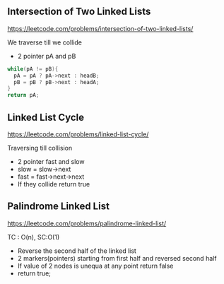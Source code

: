 ## Intersection of Two Linked Lists
https://leetcode.com/problems/intersection-of-two-linked-lists/

We traverse till we collide
* 2 pointer pA and pB
```cpp
while(pA != pB){
  pA = pA ? pA->next : headB;
  pB = pB ? pB->next : headA;
}
return pA;
```

## Linked List Cycle
https://leetcode.com/problems/linked-list-cycle/

Traversing till collision
* 2 pointer fast and slow
* slow = slow->next
* fast = fast->next->next
* If they collide return true

## Palindrome Linked List
https://leetcode.com/problems/palindrome-linked-list/

TC : O(n), SC:O(1)

* Reverse the second half of the linked list
* 2 markers(pointers) starting from first half and reversed second half
* If value of 2 nodes is unequa at any point return false
* return true;
